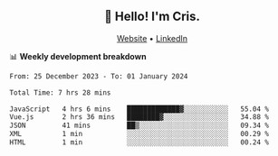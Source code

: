 
<h2 align="center">👋 Hello! I'm Cris.</h2>
<p align="center">
  <a href="https://www.criscunas.dev">Website</a> •
  <a href="https://www.linkedin.com/in/cristophercunas/">LinkedIn</a> 
</p>


📊 **Weekly development breakdown**
<!--START_SECTION:waka-->

```txt
From: 25 December 2023 - To: 01 January 2024

Total Time: 7 hrs 28 mins

JavaScript   4 hrs 6 mins    █████████████▓░░░░░░░░░░░   55.04 %
Vue.js       2 hrs 36 mins   ████████▓░░░░░░░░░░░░░░░░   34.88 %
JSON         41 mins         ██▒░░░░░░░░░░░░░░░░░░░░░░   09.34 %
XML          1 min           ░░░░░░░░░░░░░░░░░░░░░░░░░   00.29 %
HTML         1 min           ░░░░░░░░░░░░░░░░░░░░░░░░░   00.24 %
```

<!--END_SECTION:waka-->
